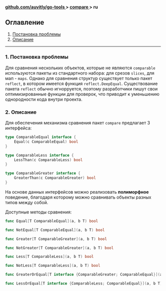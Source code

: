 <h4> 
    <a href="../../../../README.md" align="center"> github.com/auvitly/go-tools </a> 
    > 
    <a href="../../README.md" align="center"> compare </a>
    >
    ru
</h4>


## Оглавление
1. [Постановка проблемы](#problem)
2. [Описание](#desc)

---

<a name="problem"></a>
### 1. Постановка проблемы

Для сравнения нескольких объектов, которые не являются `comparable` используются пакеты из стандартного набора:
для срезов `slices`, для мап - `maps`. Однако для сравнения структур существует только пакет `reflect`, 
в котором имеется функция `reflect.DeepEqual`. Существование пакета `reflect` обычно игнорруется, поэтому разработчики
пишут свои оптимизированные функции для проверок, что приводит к уменьшению однородности кода внутри проекта.

<a name="desc"></a>
### 2. Описание

Для обеспечения механизма сравнения пакет `compare` предлагает 3 интерфейса:
```go
type ComparableEqual interface {
	Equal(c ComparableEqual) bool
}

type ComparableLess interface {
	LessThan(c ComparableLess) bool
}

type ComparableGreater interface {
	GreaterThan(c ComparableGreater) bool
}
```

На основе данных интерфейсов можно реализовать **полиморфное** поведение, благодаря которому можно сравнивать
объекты разных типов между собой. 

Доступные методы сравнения:
```go
func Equal[T ComparableEqual](a, b T) bool

func NotEqual[T ComparableEqual](a, b T) bool 

func Greater[T ComparableGreater](a, b T) bool

func NotGreater[T ComparableGreater](a, b T) bool

func Less[T ComparableLess](a, b T) bool

func NotLess[T ComparableLess](a, b T) bool

func GreaterOrEqual[T interface {ComparableGreater; ComparableEqual}](a, b T) bool

func LessOrEqual[T interface {ComparableLess; ComparableEqual}](a, b T) bool
```